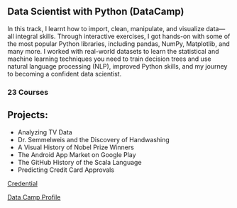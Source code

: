 ## Data Scientist with Python (DataCamp)
In this track, I learnt how to import, clean, manipulate, and visualize data—all integral skills. Through interactive exercises, I got hands-on with some of the most popular Python libraries, including pandas, NumPy, Matplotlib, and many more. I worked with real-world datasets to learn the statistical and machine learning techniques you need to train decision trees and use natural language processing (NLP), improved Python skills, and my journey to becoming a confident data scientist.

### 23 Courses


## Projects:
- Analyzing TV Data
- Dr. Semmelweis and the Discovery of Handwashing
- A Visual History of Nobel Prize Winners
- The Android App Market on Google Play
- The GitHub History of the Scala Language
- Predicting Credit Card Approvals

[Credential](https://www.datacamp.com/statement-of-accomplishment/track/c01d8331d681e1ccd7a6a2f3883b579b7c14fdef)

[Data Camp Profile](https://www.datacamp.com/profile/nowshadrobiulh)

